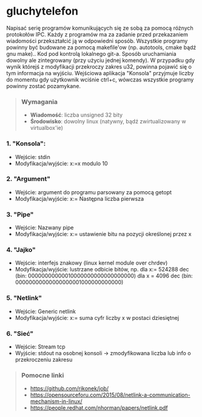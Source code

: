 # gluchytelefon

Napisać serię programów komunikujących się ze sobą za pomocą różnych protokołów IPC. Każdy z programów ma za zadanie przed przekazaniem wiadomości przekształcić ją w odpowiedni sposób.
Wszystkie programy powinny być budowane za pomocą makefile'ow (np. autotools, cmake bądź gnu make).. Kod pod kontrolą lokalnego git-a. Sposób uruchamiania dowolny ale zintegrowany (przy użyciu jednej komendy). W przypadku gdy wynik którejś z modyfikacji przekroczy zakres u32, powinna pojawić się o tym informacja na wyjściu. Wejściowa aplikacja "Konsola" przyjmuje liczby do momentu gdy użytkownik wciśnie ctrl+c, wówczas wszystkie programy powinny zostać pozamykane.

> ### Wymagania
>- **Wiadomość**: liczba unsigned 32 bity
>- **Środowisko**: dowolny linux (natywny, bądź zwirtualizowany w virtualbox'ie)

### 1.	"Konsola":
-	Wejście: stdin
-	Modyfikacja/wyjście: x:=x modulo 10
### 2.	"Argument"
-	Wejście: argument do programu parsowany za pomocą getopt
-	Modyfikacja/wyjście: x:= Następna liczba pierwsza 
### 3.	"Pipe"
-	Wejście: Nazwany pipe
-	Modyfikacja/wyjście: x:= ustawienie bitu na pozycji określonej przez x  
### 4.	"Jajko"
-	Wejście: interfejs znakowy (linux kernel module over chrdev)
-	Modyfikacja/wyjście: lustrzane odbicie bitów, np. dla x:= 524288 dec (bin: 00000000000010000000000000000000) dla x = 4096 dec (bin: 00000000000000000001000000000000)
### 5.	"Netlink"
-	Wejście: Generic netlink
-	Modyfikacja/wyjście:	x:= suma cyfr liczby x w postaci dziesiętnej
### 6.	"Sieć"
-	Wejście: Stream tcp
-	Wyjście: stdout na osobnej konsoli -> zmodyfikowana liczba lub info o przekroczeniu zakresu

>### Pomocne linki
>- https://github.com/rikonek/job/
>- https://opensourceforu.com/2015/08/netlink-a-communication-mechanism-in-linux/  
>- https://people.redhat.com/nhorman/papers/netlink.pdf

